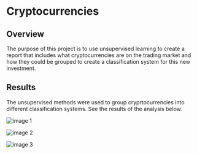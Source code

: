 # Cryptocurrencies
## Overview 
The purpose of this project is to use unsupervised learning to create a report that includes what cryptocurrencies are on the trading market and how they could be grouped to create a classification system for this new investment.
## Results 
The unsupervised methods were used to group cryprtocurrencies into different classification systems. See the results of the analysis below.  

![image 1](https://user-images.githubusercontent.com/111031608/207758865-d14ced39-cfe6-45eb-94bd-d63246228c2a.png)


![image 2](https://user-images.githubusercontent.com/111031608/207758810-6da13a38-c5d9-4f2b-b65b-178e1174e4c1.png)


![image 3](https://user-images.githubusercontent.com/111031608/207758833-2b700565-a070-410c-b628-697ee49aeb4c.png)
